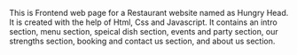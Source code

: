 This is Frontend web page for a Restaurant website named as Hungry Head. It is created with the help of Html, Css and Javascript. It contains an intro section, menu section, speical dish section, events and party section, our strengths section, booking and contact us section, and about us section.
